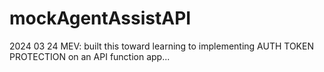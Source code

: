 # mockAgentAssistAPI
2024 03 24 MEV: built this toward learning to implementing AUTH TOKEN PROTECTION on an API function app... 
